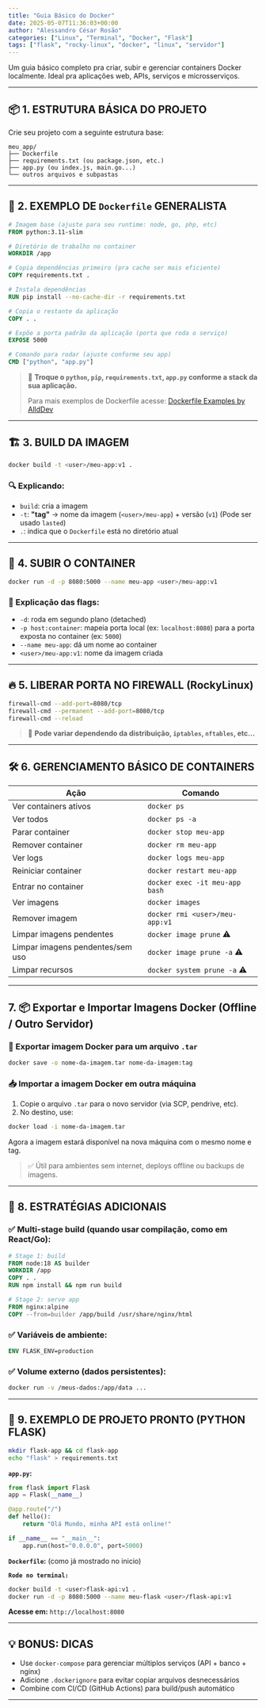 ```yaml
---
title: "Guia Básico do Docker"
date: 2025-05-07T11:36:03+00:00
author: "Alessandro César Rosão"
categories: ["Linux", "Terminal", "Docker", "Flask"]
tags: ["flask", "rocky-linux", "docker", "linux", "servidor"]
---
```


Um guia básico completo pra criar, subir e gerenciar containers Docker localmente. Ideal pra aplicações web, APIs, serviços e microsserviços.

---

## 📦 1. ESTRUTURA BÁSICA DO PROJETO

Crie seu projeto com a seguinte estrutura base:

```
meu_app/
├── Dockerfile
├── requirements.txt (ou package.json, etc.)
├── app.py (ou index.js, main.go...)
└── outros arquivos e subpastas
```

---

## 📄 2. EXEMPLO DE `Dockerfile` GENERALISTA

```dockerfile
# Imagem base (ajuste para seu runtime: node, go, php, etc)
FROM python:3.11-slim

# Diretório de trabalho no container
WORKDIR /app

# Copia dependências primeiro (pra cache ser mais eficiente)
COPY requirements.txt .

# Instala dependências
RUN pip install --no-cache-dir -r requirements.txt

# Copia o restante da aplicação
COPY . .

# Expõe a porta padrão da aplicação (porta que roda o serviço)
EXPOSE 5000

# Comando para rodar (ajuste conforme seu app)
CMD ["python", "app.py"]
```

> 📌 **Troque o `python`, `pip`, `requirements.txt`, `app.py` conforme a stack da sua aplicação.**
> 
> Para mais exemplos de Dockerfile acesse: [Dockerfile Examples by AlldDev](https://gist.github.com/AlldDev/8f2874e2069e2d425d63825afd49ca0d)

---

## 🏗️ 3. BUILD DA IMAGEM

```bash
docker build -t <user>/meu-app:v1 .
```

### 🔍 Explicando:

* `build`: cria a imagem
* `-t`: **"tag"** → nome da imagem (`<user>/meu-app`) + versão (`v1`) (Pode ser usado `lasted`)
* `.`: indica que o `Dockerfile` está no diretório atual

---

## 🚀 4. SUBIR O CONTAINER

```bash
docker run -d -p 8080:5000 --name meu-app <user>/meu-app:v1
```

### 🧠 Explicação das flags:

* `-d`: roda em segundo plano (detached)
* `-p host:container`: mapeia porta local (ex: `localhost:8080`) para a porta exposta no container (ex: `5000`)
* `--name meu-app`: dá um nome ao container
* `<user>/meu-app:v1`: nome da imagem criada

---

## 🔥 5. LIBERAR PORTA NO FIREWALL (RockyLinux)

```bash
firewall-cmd --add-port=8080/tcp
firewall-cmd --permanent --add-port=8080/tcp
firewall-cmd --reload
```
> 📌 **Pode variar dependendo da distribuição, `iptables`, `nftables`, etc...**

---

## 🛠️ 6. GERENCIAMENTO BÁSICO DE CONTAINERS

| Ação                  | Comando                          |
| --------------------- | -------------------------------- |
| Ver containers ativos | `docker ps`                      |
| Ver todos             | `docker ps -a`                   |
| Parar container       | `docker stop meu-app`          |
| Remover container     | `docker rm meu-app`            |
| Ver logs              | `docker logs meu-app`          |
| Reiniciar container   | `docker restart meu-app`       |
| Entrar no container   | `docker exec -it meu-app bash` |
| Ver imagens           | `docker images`                  |
| Remover imagem        | `docker rmi <user>/meu-app:v1`    |
| Limpar imagens pendentes       | `docker image prune` ⚠️      |
| Limpar imagens pendentes/sem uso       | `docker image prune -a` ⚠️      |
| Limpar recursos       | `docker system prune -a` ⚠️      |

---

## 7. 📦 Exportar e Importar Imagens Docker (Offline / Outro Servidor)

### 🔁 Exportar imagem Docker para um arquivo `.tar`

```bash
docker save -o nome-da-imagem.tar nome-da-imagem:tag
````

### 📥 Importar a imagem Docker em outra máquina

1. Copie o arquivo `.tar` para o novo servidor (via SCP, pendrive, etc).
2. No destino, use:

```bash
docker load -i nome-da-imagem.tar
```

Agora a imagem estará disponível na nova máquina com o mesmo nome e tag.

> ✅ Útil para ambientes sem internet, deploys offline ou backups de imagens.

---

## 🧠 8. ESTRATÉGIAS ADICIONAIS

### ✅ Multi-stage build (quando usar compilação, como em React/Go):

```dockerfile
# Stage 1: build
FROM node:18 AS builder
WORKDIR /app
COPY . .
RUN npm install && npm run build

# Stage 2: serve app
FROM nginx:alpine
COPY --from=builder /app/build /usr/share/nginx/html
```

### ✅ Variáveis de ambiente:

```dockerfile
ENV FLASK_ENV=production
```

### ✅ Volume externo (dados persistentes):

```bash
docker run -v /meus-dados:/app/data ...
```

---

## 🎁 9. EXEMPLO DE PROJETO PRONTO (PYTHON FLASK)

```bash
mkdir flask-app && cd flask-app
echo "flask" > requirements.txt
```

**`app.py`:**

```python
from flask import Flask
app = Flask(__name__)

@app.route("/")
def hello():
    return "Olá Mundo, minha API está online!"

if __name__ == "__main__":
    app.run(host="0.0.0.0", port=5000)
```

**`Dockerfile`:** (como já mostrado no inicio)

**`Rode no terminal:`**
```bash
docker build -t <user>flask-api:v1 .
docker run -d -p 8080:5000 --name meu-flask <user>/flask-api:v1
```

**Acesse em:** `http://localhost:8080`

---

## 💡 BONUS: DICAS

* Use `docker-compose` para gerenciar múltiplos serviços (API + banco + nginx)
* Adicione `.dockerignore` para evitar copiar arquivos desnecessários
* Combine com CI/CD (GitHub Actions) para build/push automático

---
